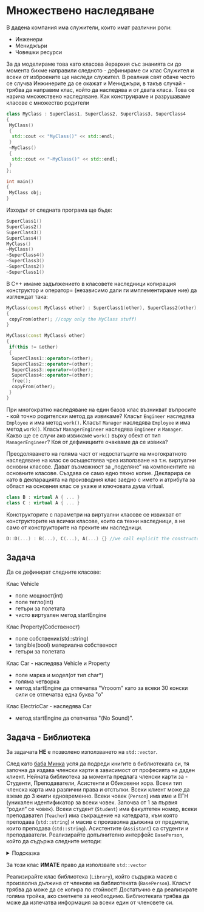 # Множествено наследяване

В дадена компания има служители, които имат различни роли:

- Инженери
- Мениджъри
- Човешки ресурси

За да моделираме това като класова йерархия със знанията си до момента бихме направили следното - дефинираме си клас Служител и всеки от изброените ще наследи служител. В реалния свят обаче често се случва Инжинерите да се окажат и Мениджъри, в такъв случай - трябва да направим клас, който да наследява и от двата класа. Това се нарича множествено наследяване.
Как конструираме и разрушаваме класове с множество родители

```c++
class MyClass : SuperClass1, SuperClass2, SuperClass3, SuperClass4
{
 MyClass()
 {
  std::cout << "MyClass()" << std::endl;
 }
 ~MyClass()
 {
  std::cout << "~MyClass()" << std::endl;
 }
};

int main()
{
 MyClass obj;
}
```

Изходът от следната програма ще бъде:

```cpp
SuperClass1()
SuperClass2()
SuperClass3()
SuperClass4()
MyClass()
~MyClass()
~SuperClass4()
~SuperClass3()
~SuperClass2()
~SuperClass1()
```

В C++ имаме задължението в класовете наследници копиращия конструктор и оператор= (независимо дали ги имплементираме ние) да изглеждат така:

```c++
MyClass(const MyClass& other) : SuperClass1(other), SuperClass2(other), SuperClass3(other), SuperClass4(other)
{ 
 copyFrom(other); //copy only the MyClass stuff)
}

MyClass(const MyClass& other)
{
 if(this != &other)
 {
  SuperClass1::operator=(other);
  SuperClass2::operator=(other);
  SuperClass3::operator=(other);
  SuperClass4::operator=(other);
  free();
  copyFrom(other);
 }
}
```

При многократно наследяване на един базов клас възникват въпросите - кой точно родителски метод да извикаме? Класът `Engineer` наследява `Employee` и има метод `work()`. Класът `Manager` наследява `Employee` и има метод `work()`. Класът `ManagerEngineer` наследява `Engineer` и `Manager`. Какво ще се случи ако извикаме `work()` върху обект от тип `ManagerEngineer`? Коя от дефинициите очакваме да се извика?

Преодоляването на голяма част от недостатъците на многократното наследяване на клас се осъществява чрез използване на т.н. виртуални основни класове. Дават възможност за „поделяне“ на компонентите на основните класове. Създава се само едно тяхно копие. Декларира се като в декларацията на производния клас заедно с името и атрибута за област на основния клас се укаже и ключовата дума virtual.

```c++
class B : virtual A { ... }
class C : virtual A { ... }
```

Конструкторите с параметри на виртуални класове се извикват от конструкторите на всички класове, които са техни наследници, а не само от конструкторите на преките им наследници.

```c++
D::D(...) : B(...), C(...), A(...) {} //we call explicit the constructor of A
```

## Задача

Да се дефинират следните класове:

Клас Vehicle

- поле мощност(int)
- поле тегло(int)
- гетъри за полетата
- чисто виртуален метод startEngine

Клас Property(Собственост)

- поле собственик(std::string)
- tangible(bool) материална собственост
- гетъри за полетата

Клас Car - наследява Vehicle и Property

- поле марка и модел(от тип char*)
- голяма четворка
- метод startEngine да отпечатва "Vrooom" като за всеки 30 конски сили се отпечатва една буква "o"

Клас ElectricCar - наследява Car

- метод startEngine да отепчатва "(No Sound)".

## Задача - Библиотека

За задачата **НЕ** е позволено използването на `std::vector`.

След като [баба Минка](http://bitly.ws/F95z) успя да подреди книгите в библиотеката си, тя започна да издава членски карти в зависимост от професията на даден клиент. Нейната библиотека за момента предлага членски карти за - Студенти, Преподаватели, Асистенти и Обиковени хора. Всеки тип членска карта има различни права и отстъпки. Всеки клиент може да вземе до 3 книги едновременно. Всеки човек (`Person`) има име и ЕГН (уникален идентификатор за всеки човек. Започва от 1 за първия “родил“ се човек). Всеки студент (`Student`) има факултетен номер, всеки преподавател (`Teacher`) има съкращение на катедрата, към която преподава (`std::string`) и масив с произволна дължина от предмети, които преподава (`std::string`). Асистентите (`Assistant`) са студенти и преподаватели. Реализирайте допълнително интерфейс `BasePerson`, който да съдържа следните методи:

<details>
  <summary>Подсказка</summary>
  - display() - извежда на екрана информация за човека
  - Както всеки базов клас, така и този трябва да съдържа виртуален деструктор
  - Също така ни е нужен методът `clone()`, който да връща указател към копие на обекта
</details>

За този клас **ИМАТЕ** право да използвате `std::vector`

Реализирайте клас библиотека (`Library`), който съдържа масив с произволна дължина от членове на библиотеката (`BasePerson`). Класът трябва да може да се копира по стойност! Достатъчно е да реализирате голяма тройка, ако сметнете за необходимо. Библиотеката трябва да може да изпечатва информация за всеки един от членовете си.
